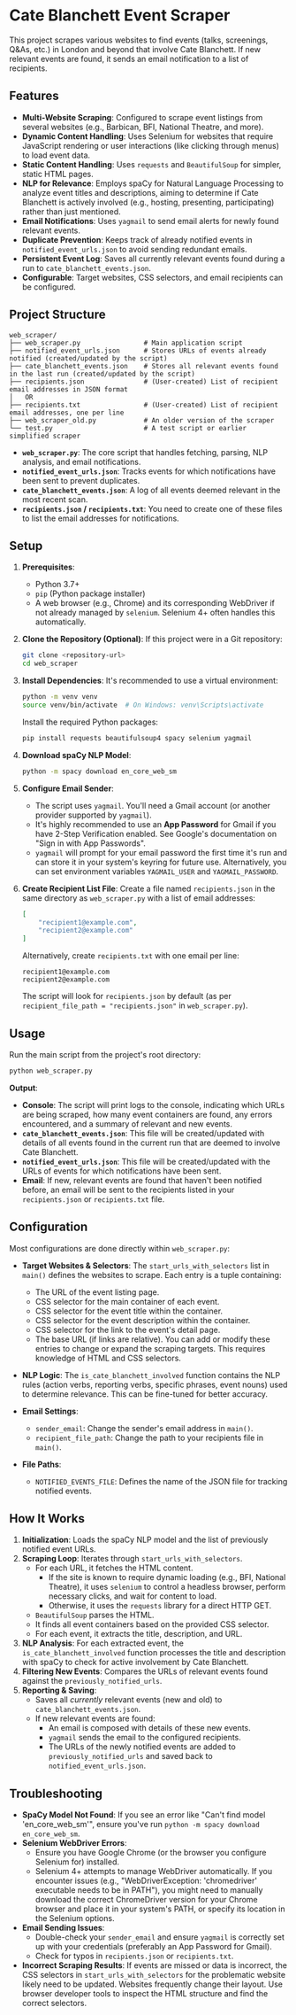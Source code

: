 # Cate Blanchett Event Scraper

This project scrapes various websites to find events (talks, screenings, Q&As, etc.) in London and beyond that involve Cate Blanchett. If new relevant events are found, it sends an email notification to a list of recipients.

## Features

*   **Multi-Website Scraping**: Configured to scrape event listings from several websites (e.g., Barbican, BFI, National Theatre, and more).
*   **Dynamic Content Handling**: Uses Selenium for websites that require JavaScript rendering or user interactions (like clicking through menus) to load event data.
*   **Static Content Handling**: Uses `requests` and `BeautifulSoup` for simpler, static HTML pages.
*   **NLP for Relevance**: Employs spaCy for Natural Language Processing to analyze event titles and descriptions, aiming to determine if Cate Blanchett is actively involved (e.g., hosting, presenting, participating) rather than just mentioned.
*   **Email Notifications**: Uses `yagmail` to send email alerts for newly found relevant events.
*   **Duplicate Prevention**: Keeps track of already notified events in `notified_event_urls.json` to avoid sending redundant emails.
*   **Persistent Event Log**: Saves all currently relevant events found during a run to `cate_blanchett_events.json`.
*   **Configurable**: Target websites, CSS selectors, and email recipients can be configured.

## Project Structure

```
web_scraper/
├── web_scraper.py                # Main application script
├── notified_event_urls.json      # Stores URLs of events already notified (created/updated by the script)
├── cate_blanchett_events.json    # Stores all relevant events found in the last run (created/updated by the script)
├── recipients.json               # (User-created) List of recipient email addresses in JSON format
│   OR
├── recipients.txt                # (User-created) List of recipient email addresses, one per line
├── web_scraper_old.py            # An older version of the scraper
└── test.py                       # A test script or earlier simplified scraper
```

*   **`web_scraper.py`**: The core script that handles fetching, parsing, NLP analysis, and email notifications.
*   **`notified_event_urls.json`**: Tracks events for which notifications have been sent to prevent duplicates.
*   **`cate_blanchett_events.json`**: A log of all events deemed relevant in the most recent scan.
*   **`recipients.json` / `recipients.txt`**: You need to create one of these files to list the email addresses for notifications.

## Setup

1.  **Prerequisites**:
    *   Python 3.7+
    *   `pip` (Python package installer)
    *   A web browser (e.g., Chrome) and its corresponding WebDriver if not already managed by `selenium`. Selenium 4+ often handles this automatically.

2.  **Clone the Repository (Optional)**:
    If this project were in a Git repository:
    ```bash
    git clone <repository-url>
    cd web_scraper
    ```

3.  **Install Dependencies**:
    It's recommended to use a virtual environment:
    ```bash
    python -m venv venv
    source venv/bin/activate  # On Windows: venv\Scripts\activate
    ```
    Install the required Python packages:
    ```bash
    pip install requests beautifulsoup4 spacy selenium yagmail
    ```

4.  **Download spaCy NLP Model**:
    ```bash
    python -m spacy download en_core_web_sm
    ```

5.  **Configure Email Sender**:
    *   The script uses `yagmail`. You'll need a Gmail account (or another provider supported by `yagmail`).
    *   It's highly recommended to use an **App Password** for Gmail if you have 2-Step Verification enabled. See Google's documentation on "Sign in with App Passwords".
    *   `yagmail` will prompt for your email password the first time it's run and can store it in your system's keyring for future use. Alternatively, you can set environment variables `YAGMAIL_USER` and `YAGMAIL_PASSWORD`.

6.  **Create Recipient List File**:
    Create a file named `recipients.json` in the same directory as `web_scraper.py` with a list of email addresses:
    ```json
    [
        "recipient1@example.com",
        "recipient2@example.com"
    ]
    ```
    Alternatively, create `recipients.txt` with one email per line:
    ```
    recipient1@example.com
    recipient2@example.com
    ```
    The script will look for `recipients.json` by default (as per `recipient_file_path = "recipients.json"` in `web_scraper.py`).

## Usage

Run the main script from the project's root directory:

```bash
python web_scraper.py
```

**Output**:

*   **Console**: The script will print logs to the console, indicating which URLs are being scraped, how many event containers are found, any errors encountered, and a summary of relevant and new events.
*   **`cate_blanchett_events.json`**: This file will be created/updated with details of all events found in the current run that are deemed to involve Cate Blanchett.
*   **`notified_event_urls.json`**: This file will be created/updated with the URLs of events for which notifications have been sent.
*   **Email**: If new, relevant events are found that haven't been notified before, an email will be sent to the recipients listed in your `recipients.json` or `recipients.txt` file.

## Configuration

Most configurations are done directly within `web_scraper.py`:

*   **Target Websites & Selectors**:
    The `start_urls_with_selectors` list in `main()` defines the websites to scrape. Each entry is a tuple containing:
    *   The URL of the event listing page.
    *   CSS selector for the main container of each event.
    *   CSS selector for the event title within the container.
    *   CSS selector for the event description within the container.
    *   CSS selector for the link to the event's detail page.
    *   The base URL (if links are relative).
    You can add or modify these entries to change or expand the scraping targets. This requires knowledge of HTML and CSS selectors.

*   **NLP Logic**:
    The `is_cate_blanchett_involved` function contains the NLP rules (action verbs, reporting verbs, specific phrases, event nouns) used to determine relevance. This can be fine-tuned for better accuracy.

*   **Email Settings**:
    *   `sender_email`: Change the sender's email address in `main()`.
    *   `recipient_file_path`: Change the path to your recipients file in `main()`.

*   **File Paths**:
    *   `NOTIFIED_EVENTS_FILE`: Defines the name of the JSON file for tracking notified events.

## How It Works

1.  **Initialization**: Loads the spaCy NLP model and the list of previously notified event URLs.
2.  **Scraping Loop**: Iterates through `start_urls_with_selectors`.
    *   For each URL, it fetches the HTML content.
        *   If the site is known to require dynamic loading (e.g., BFI, National Theatre), it uses `selenium` to control a headless browser, perform necessary clicks, and wait for content to load.
        *   Otherwise, it uses the `requests` library for a direct HTTP GET.
    *   `BeautifulSoup` parses the HTML.
    *   It finds all event containers based on the provided CSS selector.
    *   For each event, it extracts the title, description, and URL.
3.  **NLP Analysis**: For each extracted event, the `is_cate_blanchett_involved` function processes the title and description with spaCy to check for active involvement by Cate Blanchett.
4.  **Filtering New Events**: Compares the URLs of relevant events found against the `previously_notified_urls`.
5.  **Reporting & Saving**:
    *   Saves all *currently* relevant events (new and old) to `cate_blanchett_events.json`.
    *   If new relevant events are found:
        *   An email is composed with details of these new events.
        *   `yagmail` sends the email to the configured recipients.
        *   The URLs of the newly notified events are added to `previously_notified_urls` and saved back to `notified_event_urls.json`.

## Troubleshooting

*   **SpaCy Model Not Found**: If you see an error like "Can't find model 'en_core_web_sm'", ensure you've run `python -m spacy download en_core_web_sm`.
*   **Selenium WebDriver Errors**:
    *   Ensure you have Google Chrome (or the browser you configure Selenium for) installed.
    *   Selenium 4+ attempts to manage WebDriver automatically. If you encounter issues (e.g., "WebDriverException: 'chromedriver' executable needs to be in PATH"), you might need to manually download the correct ChromeDriver version for your Chrome browser and place it in your system's PATH, or specify its location in the Selenium options.
*   **Email Sending Issues**:
    *   Double-check your `sender_email` and ensure `yagmail` is correctly set up with your credentials (preferably an App Password for Gmail).
    *   Check for typos in `recipients.json` or `recipients.txt`.
*   **Incorrect Scraping Results**: If events are missed or data is incorrect, the CSS selectors in `start_urls_with_selectors` for the problematic website likely need to be updated. Websites frequently change their layout. Use browser developer tools to inspect the HTML structure and find the correct selectors.